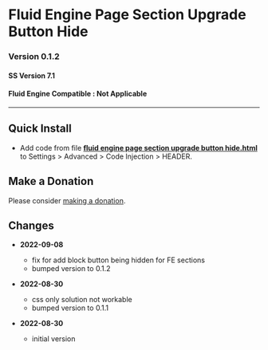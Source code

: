 # Fluid Engine Page Section Upgrade Button Hide

### Version 0.1.2

#### SS Version 7.1

#### Fluid Engine Compatible : Not Applicable

---

## Quick Install

* Add code from file **[fluid engine page section upgrade button hide.html][1]**
  to Settings > Advanced > Code Injection > HEADER.

## Make a Donation

Please consider [making a donation][2].

## Changes

* **2022-09-08**

  * fix for add block button being hidden for FE sections
  * bumped version to 0.1.2
  
* **2022-08-30**

  * css only solution not workable
  * bumped version to 0.1.1
  
* **2022-08-30**

  * initial version

[1]: fluid%20engine%20page%20section%20upgrade%20button%20hide.html#L1
[2]: https://github.com/tomsWebConsulting/twcsl#make-a-donation
